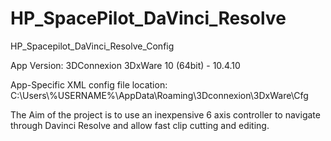 # HP_SpacePilot_DaVinci_Resolve
HP_Spacepilot_DaVinci_Resolve_Config

App Version:
3DConnexion 3DxWare 10 (64bit) - 10.4.10


App-Specific XML config file location:
C:\Users\\%USERNAME%\AppData\Roaming\3Dconnexion\3DxWare\Cfg



The Aim of the project is to use an inexpensive 6 axis controller to navigate through Davinci Resolve and allow fast clip cutting and editing.
